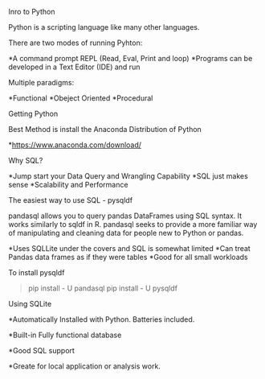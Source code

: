 Inro to Python 

Python is a scripting language like many other languages. 

There are two modes of running Pyhton:

*A command prompt REPL (Read, Eval, Print and loop)
*Programs can be developed in a Text Editor (IDE) and run

Multiple paradigms:

*Functional
*Obeject Oriented
*Procedural

Getting Python

Best Method is install the Anaconda Distribution of Python

*https://www.anaconda.com/download/

Why SQL?

*Jump start your Data Query and Wrangling Capability
*SQL just makes sense
*Scalability and Performance


The easiest way to use SQL  - pysqldf 

pandasql allows you to query pandas DataFrames using SQL syntax. It works similarly to sqldf in R. 
pandasql seeks to provide a more familiar way of manipulating and cleaning data for people new to Python or pandas.

*Uses SQLLite under the covers and SQL  is somewhat limited
*Can treat Pandas data frames as if they were tables
*Good for all small workloads

To install pysqldf

>pip install - U
pandasql
>pip install - U
pysqldf

Using SQLite

*Automatically Installed with Python. Batteries included.

*Built-in Fully functional database

*Good SQL support

*Greate for local application or analysis work.



